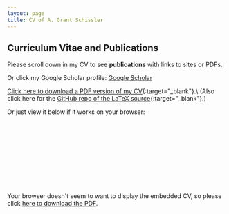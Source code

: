 ```yaml
---
layout: page
title: CV of A. Grant Schissler
---
```


## Curriculum Vitae and Publications

Please scroll down in my CV to see **publications** with links to sites or PDFs.

Or click my Google Scholar profile:
<a class="graybutton" href="https://scholar.google.com/citations?user=1H-SHoMAAAAJ&hl=en" target="_blank">Google Scholar</a>

[Click here to download a PDF version of my CV](cv_schissler.pdf){:target="_blank"}.\\
(Also click here for the [GitHub repo of the LaTeX source](https://github.com/grizant/CV){:target="_blank"}.)

Or just view it below if it works on your browser:

<object data="cv_schissler.pdf" type="application/pdf" width="700px" height="700px">
    <embed src="cv_schissler.pdf">
  <p>Your browser doesn't seem to want to display the embedded CV, so please click <a href="cv/cv_schissler.pdf">here to download the PDF</a>.</p>

</object>
